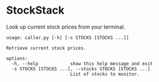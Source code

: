 # StockStack

Look up current stock prices from your terminal.

```
usage: caller.py [-h] [-s STOCKS [STOCKS ...]]

Retrieve current stock prices.

options:
  -h, --help            show this help message and exit
  -s STOCKS [STOCKS ...], --stocks STOCKS [STOCKS ...]
                        List of stocks to monitor.
```